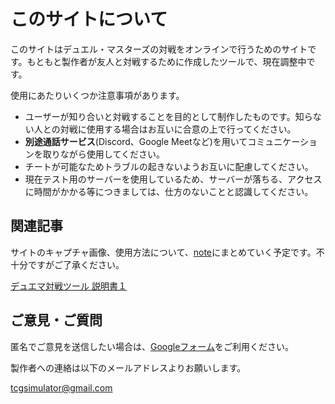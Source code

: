 # このサイトについて

このサイトはデュエル・マスターズの対戦をオンラインで行うためのサイトです。もともと製作者が友人と対戦するために作成したツールで、現在調整中です。

使用にあたりいくつか注意事項があります。

- ユーザーが知り合いと対戦することを目的として制作したものです。知らない人との対戦に使用する場合はお互いに合意の上で行ってください。
- **別途通話サービス**(Discord、Google Meetなど)を用いてコミュニケーションを取りながら使用してください。
- チートが可能なためトラブルの起きないようお互いに配慮してください。
- 現在テスト用のサーバーを使用しているため、サーバーが落ちる、アクセスに時間がかかる等につきましては、仕方のないことと認識してください。

## 関連記事

サイトのキャプチャ画像、使用方法について、[note](https://note.com/tcgsimulator)にまとめていく予定です。不十分ですがご了承ください。

[デュエマ対戦ツール 説明書１](https://note.com/tcgsimulator/n/n3f94a7d126f3)

## ご意見・ご質問

匿名でご意見を送信したい場合は、[Googleフォーム](https://forms.gle/8C5AeMPZkbdf4Ucx6)をご利用ください。

製作者への連絡は以下のメールアドレスよりお願いします。

tcgsimulator@gmail.com
